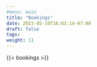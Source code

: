 ```yaml
---
#menu: main
title: "Bookings"
date: 2023-05-10T16:03:14-07:00
draft: false
tags: 
weight: 11
---
```


{{< bookings >}}